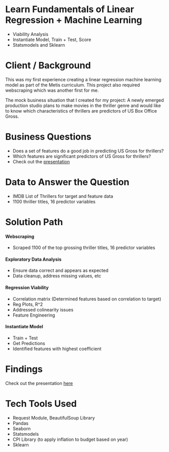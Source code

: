# Learn Fundamentals of Linear Regression + Machine Learning
- Viability Analysis
- Instantiate Model, Train + Test, Score
- Statsmodels and Sklearn

# Client / Background
This was my first experience creating a linear regression machine learning model as part of the Metis curriculum. This project also required webscraping which was another first for me. 

The mock business situation that I created for my project: A newly emerged production studio plans to make movies in the thriller genre and would like to know which characteristics of thrillers are predictors of US Box Office Gross.

# Business Questions
- Does a set of features do a good job in predicting US Gross for thrillers?
- Which features are significant predictors of US Gross for thrillers?
- Check out the [presentation](https://github.com/Jenni-Hawk/Linear_Regression/blob/main/Linear_Regression_Preso.pdf)

# Data to Answer the Question
- IMDB List of Thrillers for target and feature data
- 1100 thriller titles, 16 predictor variables

# Solution Path
#### Webscraping
- Scraped 1100 of the top grossing thriller titles, 16 predictor variables
#### Exploratory Data Analysis
- Ensure data correct and appears as expected
- Data cleanup, address missing values, etc
#### Regression Viability
- Correlation matrix (Determined features based on correlation to target)
- Reg Plots, R^2
- Addressed colinearity issues
- Feature Engineering
#### Instantiate Model
- Train + Test
- Get Predictions
- Identified features with highest coefficient

# Findings
Check out the presentation [here](https://github.com/Jenni-Hawk/LR_Thrillers/blob/main/Presentation_Linear_Regression.pdf)

# Tech Tools Used
- Request Module, BeautifulSoup Library
- Pandas
- Seaborn
- Statsmodels
- CPI Library (to apply inflation to budget based on year)
- Sklearn


